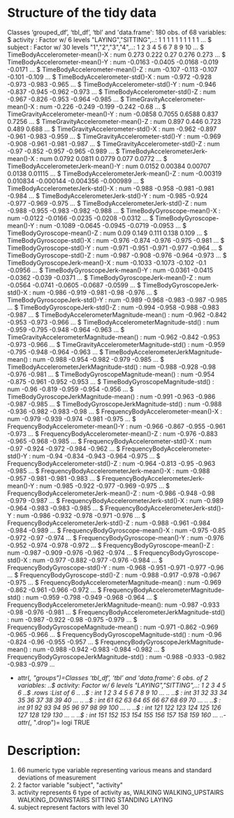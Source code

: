 # Structure of the tidy data
Classes ‘grouped_df’, ‘tbl_df’, ‘tbl’ and 'data.frame':	180 obs. of  68 variables:
 $ activity                                      : Factor w/ 6 levels "LAYING","SITTING",..: 1 1 1 1 1 1 1 1 1 1 ...
 $ subject                                       : Factor w/ 30 levels "1","2","3","4",..: 1 2 3 4 5 6 7 8 9 10 ...
 $ TimeBodyAccelerometer-mean()-X                : num  0.273 0.222 0.27 0.276 0.273 ...
 $ TimeBodyAccelerometer-mean()-Y                : num  -0.0163 -0.0405 -0.0168 -0.019 -0.0171 ...
 $ TimeBodyAccelerometer-mean()-Z                : num  -0.107 -0.113 -0.107 -0.101 -0.109 ...
 $ TimeBodyAccelerometer-std()-X                 : num  -0.972 -0.928 -0.973 -0.983 -0.965 ...
 $ TimeBodyAccelerometer-std()-Y                 : num  -0.946 -0.837 -0.945 -0.962 -0.973 ...
 $ TimeBodyAccelerometer-std()-Z                 : num  -0.967 -0.826 -0.953 -0.964 -0.985 ...
 $ TimeGravityAccelerometer-mean()-X             : num  -0.226 -0.249 -0.199 -0.242 -0.68 ...
 $ TimeGravityAccelerometer-mean()-Y             : num  -0.0858 0.7055 0.6588 0.837 0.7256 ...
 $ TimeGravityAccelerometer-mean()-Z             : num  0.897 0.446 0.723 0.489 0.688 ...
 $ TimeGravityAccelerometer-std()-X              : num  -0.962 -0.897 -0.961 -0.983 -0.959 ...
 $ TimeGravityAccelerometer-std()-Y              : num  -0.969 -0.908 -0.961 -0.981 -0.987 ...
 $ TimeGravityAccelerometer-std()-Z              : num  -0.97 -0.852 -0.957 -0.965 -0.989 ...
 $ TimeBodyAccelerometerJerk-mean()-X            : num  0.0792 0.0811 0.0779 0.077 0.0772 ...
 $ TimeBodyAccelerometerJerk-mean()-Y            : num  0.0152 0.00384 0.00707 0.0138 0.01115 ...
 $ TimeBodyAccelerometerJerk-mean()-Z            : num  -0.00319 0.010834 -0.000144 -0.004356 -0.000989 ...
 $ TimeBodyAccelerometerJerk-std()-X             : num  -0.988 -0.958 -0.981 -0.981 -0.984 ...
 $ TimeBodyAccelerometerJerk-std()-Y             : num  -0.985 -0.924 -0.977 -0.969 -0.975 ...
 $ TimeBodyAccelerometerJerk-std()-Z             : num  -0.988 -0.955 -0.983 -0.982 -0.988 ...
 $ TimeBodyGyroscope-mean()-X                    : num  -0.0122 -0.0166 -0.0235 -0.0208 -0.0312 ...
 $ TimeBodyGyroscope-mean()-Y                    : num  -0.1089 -0.0645 -0.0945 -0.0719 -0.0953 ...
 $ TimeBodyGyroscope-mean()-Z                    : num  0.09 0.149 0.111 0.138 0.109 ...
 $ TimeBodyGyroscope-std()-X                     : num  -0.976 -0.874 -0.976 -0.975 -0.981 ...
 $ TimeBodyGyroscope-std()-Y                     : num  -0.971 -0.951 -0.971 -0.977 -0.964 ...
 $ TimeBodyGyroscope-std()-Z                     : num  -0.987 -0.908 -0.976 -0.964 -0.973 ...
 $ TimeBodyGyroscopeJerk-mean()-X                : num  -0.1033 -0.1073 -0.102 -0.1 -0.0956 ...
 $ TimeBodyGyroscopeJerk-mean()-Y                : num  -0.0361 -0.0415 -0.0362 -0.039 -0.0371 ...
 $ TimeBodyGyroscopeJerk-mean()-Z                : num  -0.0564 -0.0741 -0.0605 -0.0687 -0.0599 ...
 $ TimeBodyGyroscopeJerk-std()-X                 : num  -0.986 -0.919 -0.981 -0.98 -0.976 ...
 $ TimeBodyGyroscopeJerk-std()-Y                 : num  -0.989 -0.968 -0.983 -0.987 -0.985 ...
 $ TimeBodyGyroscopeJerk-std()-Z                 : num  -0.994 -0.958 -0.988 -0.983 -0.987 ...
 $ TimeBodyAccelerometerMagnitude-mean()         : num  -0.962 -0.842 -0.953 -0.973 -0.966 ...
 $ TimeBodyAccelerometerMagnitude-std()          : num  -0.959 -0.795 -0.948 -0.964 -0.963 ...
 $ TimeGravityAccelerometerMagnitude-mean()      : num  -0.962 -0.842 -0.953 -0.973 -0.966 ...
 $ TimeGravityAccelerometerMagnitude-std()       : num  -0.959 -0.795 -0.948 -0.964 -0.963 ...
 $ TimeBodyAccelerometerJerkMagnitude-mean()     : num  -0.988 -0.954 -0.982 -0.979 -0.985 ...
 $ TimeBodyAccelerometerJerkMagnitude-std()      : num  -0.988 -0.928 -0.98 -0.976 -0.981 ...
 $ TimeBodyGyroscopeMagnitude-mean()             : num  -0.954 -0.875 -0.961 -0.952 -0.953 ...
 $ TimeBodyGyroscopeMagnitude-std()              : num  -0.96 -0.819 -0.959 -0.954 -0.956 ...
 $ TimeBodyGyroscopeJerkMagnitude-mean()         : num  -0.991 -0.963 -0.986 -0.987 -0.985 ...
 $ TimeBodyGyroscopeJerkMagnitude-std()          : num  -0.988 -0.936 -0.982 -0.983 -0.98 ...
 $ FrequencyBodyAccelerometer-mean()-X           : num  -0.979 -0.939 -0.974 -0.981 -0.975 ...
 $ FrequencyBodyAccelerometer-mean()-Y           : num  -0.966 -0.867 -0.955 -0.961 -0.973 ...
 $ FrequencyBodyAccelerometer-mean()-Z           : num  -0.976 -0.883 -0.965 -0.968 -0.985 ...
 $ FrequencyBodyAccelerometer-std()-X            : num  -0.97 -0.924 -0.972 -0.984 -0.962 ...
 $ FrequencyBodyAccelerometer-std()-Y            : num  -0.94 -0.834 -0.943 -0.964 -0.975 ...
 $ FrequencyBodyAccelerometer-std()-Z            : num  -0.964 -0.813 -0.95 -0.963 -0.985 ...
 $ FrequencyBodyAccelerometerJerk-mean()-X       : num  -0.988 -0.957 -0.981 -0.981 -0.983 ...
 $ FrequencyBodyAccelerometerJerk-mean()-Y       : num  -0.985 -0.922 -0.977 -0.969 -0.975 ...
 $ FrequencyBodyAccelerometerJerk-mean()-Z       : num  -0.986 -0.948 -0.98 -0.979 -0.987 ...
 $ FrequencyBodyAccelerometerJerk-std()-X        : num  -0.989 -0.964 -0.983 -0.983 -0.985 ...
 $ FrequencyBodyAccelerometerJerk-std()-Y        : num  -0.986 -0.932 -0.978 -0.971 -0.976 ...
 $ FrequencyBodyAccelerometerJerk-std()-Z        : num  -0.988 -0.961 -0.984 -0.984 -0.989 ...
 $ FrequencyBodyGyroscope-mean()-X               : num  -0.975 -0.85 -0.972 -0.97 -0.974 ...
 $ FrequencyBodyGyroscope-mean()-Y               : num  -0.976 -0.952 -0.974 -0.978 -0.972 ...
 $ FrequencyBodyGyroscope-mean()-Z               : num  -0.987 -0.909 -0.976 -0.962 -0.974 ...
 $ FrequencyBodyGyroscope-std()-X                : num  -0.977 -0.882 -0.977 -0.976 -0.984 ...
 $ FrequencyBodyGyroscope-std()-Y                : num  -0.968 -0.951 -0.971 -0.977 -0.96 ...
 $ FrequencyBodyGyroscope-std()-Z                : num  -0.988 -0.917 -0.978 -0.967 -0.975 ...
 $ FrequencyBodyAccelerometerMagnitude-mean()    : num  -0.969 -0.862 -0.961 -0.966 -0.972 ...
 $ FrequencyBodyAccelerometerMagnitude-std()     : num  -0.959 -0.798 -0.949 -0.968 -0.964 ...
 $ FrequencyBodyAccelerometerJerkMagnitude-mean(): num  -0.987 -0.933 -0.98 -0.976 -0.981 ...
 $ FrequencyBodyAccelerometerJerkMagnitude-std() : num  -0.987 -0.922 -0.98 -0.975 -0.979 ...
 $ FrequencyBodyGyroscopeMagnitude-mean()        : num  -0.971 -0.862 -0.969 -0.965 -0.966 ...
 $ FrequencyBodyGyroscopeMagnitude-std()         : num  -0.96 -0.824 -0.96 -0.955 -0.957 ...
 $ FrequencyBodyGyroscopeJerkMagnitude-mean()    : num  -0.988 -0.942 -0.983 -0.984 -0.982 ...
 $ FrequencyBodyGyroscopeJerkMagnitude-std()     : num  -0.988 -0.933 -0.982 -0.983 -0.979 ...
 - attr(*, "groups")=Classes ‘tbl_df’, ‘tbl’ and 'data.frame':	6 obs. of  2 variables:
  ..$ activity: Factor w/ 6 levels "LAYING","SITTING",..: 1 2 3 4 5 6
  ..$ .rows   :List of 6
  .. ..$ : int  1 2 3 4 5 6 7 8 9 10 ...
  .. ..$ : int  31 32 33 34 35 36 37 38 39 40 ...
  .. ..$ : int  61 62 63 64 65 66 67 68 69 70 ...
  .. ..$ : int  91 92 93 94 95 96 97 98 99 100 ...
  .. ..$ : int  121 122 123 124 125 126 127 128 129 130 ...
  .. ..$ : int  151 152 153 154 155 156 157 158 159 160 ...
  ..- attr(*, ".drop")= logi TRUE
  

# Description:
1) 66 numeric type variable representing various means and standard deviations of measurement
1) 2 factor variable "subject", "activity" 
3) activity represents 6 type of activity as,
  WALKING
  WALKING_UPSTAIRS
  WALKING_DOWNSTAIRS
  SITTING
  STANDING
  LAYING
4) subject represent factors with level 30
